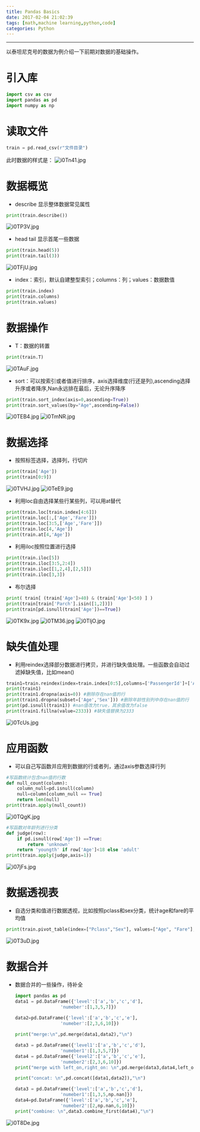 ```yaml
---
title: Pandas Basics
date: 2017-02-04 21:02:39
tags: [math,machine learning,python,code]
categories: Python
---
```

***
以泰坦尼克号的数据为例介绍一下前期对数据的基础操作。

<!--more-->

# 引入库
```python
import csv as csv 
import pandas as pd
import numpy as np
```
# 读取文件
```python
train = pd.read_csv(r"文件目录") 
```
此时数据的样式是：
![i0Tn41.jpg](https://s1.ax1x.com/2018/10/20/i0Tn41.jpg)

# 数据概览
-	describe 显示整体数据常见属性
```python
print(train.describe())
```
![i0TP3V.jpg](https://s1.ax1x.com/2018/10/20/i0TP3V.jpg)
-	head tail 显示首尾一些数据
```python
print(train.head(5))
print(train.tail(3))
```
![i0TFjU.jpg](https://s1.ax1x.com/2018/10/20/i0TFjU.jpg)
-	index：索引，默认自建整型索引；columns：列；values：数据数值
```python
print(train.index)
print(train.columns)
print(train.values)
```
# 数据操作
-	T：数据的转置
```python
print(train.T)
```
![i0TAuF.jpg](https://s1.ax1x.com/2018/10/20/i0TAuF.jpg)
-	sort：可以按索引或者值进行排序，axis选择维度(行还是列),ascending选择升序或者降序,Nan永远排在最后，无论升序降序
```python
print(train.sort_index(axis=0,ascending=True))
print(train.sort_values(by="Age",ascending=False))
```
![i0TEB4.jpg](https://s1.ax1x.com/2018/10/20/i0TEB4.jpg)
![i0TmNR.jpg](https://s1.ax1x.com/2018/10/20/i0TmNR.jpg)

# 数据选择
-	按照标签选择，选择列，行切片
```python
print(train['Age'])
print(train[0:9])
```
![i0TVHJ.jpg](https://s1.ax1x.com/2018/10/20/i0TVHJ.jpg)
![i0TeE9.jpg](https://s1.ax1x.com/2018/10/20/i0TeE9.jpg)
-	利用loc自由选择某些行某些列，可以用at替代
```python
print(train.loc[train.index[4:6]])
print(train.loc[:,['Age','Fare']])
print(train.loc[3:5,['Age','Fare']])
print(train.loc[4,'Age'])
print(train.at[4,'Age'])
```
-	利用iloc按照位置进行选择
```python
print(train.iloc[5])
print(train.iloc[3:5,2:4])
print(train.iloc[[1,2,4],[2,5]])
print(train.iloc[3,3])
```
-	布尔选择
```python
print( train[ (train['Age']>40) & (train['Age']<50) ] )
print(train[train['Parch'].isin([1,2])])
print(train[pd.isnull(train['Age'])==True])
```
![i0TK9x.jpg](https://s1.ax1x.com/2018/10/20/i0TK9x.jpg)
![i0TM36.jpg](https://s1.ax1x.com/2018/10/20/i0TM36.jpg)
![i0TljO.jpg](https://s1.ax1x.com/2018/10/20/i0TljO.jpg)

# 缺失值处理
-	利用reindex选择部分数据进行拷贝，并进行缺失值处理。一些函数会自动过滤掉缺失值，比如mean()
```python
train1=train.reindex(index=train.index[0:5],columns=['PassengerId']+['Age']+['Sex'])#选择前5行，只取选定的三列
print(train1)
print(train1.dropna(axis=0)) #删除存在nan值的行
print(train1.dropna(subset=['Age','Sex'])) #删除年龄性别列中存在nan值的行
print(pd.isnull(train1)) #nan值改为true，其余值改为false
print(train1.fillna(value=2333)) #缺失值替换为2333
```
![i0TcUs.jpg](https://s1.ax1x.com/2018/10/20/i0TcUs.jpg)
# 应用函数
-	可以自己写函数并应用到数据的行或者列，通过axis参数选择行列
```python
#写函数统计包含nan值的行数
def null_count(column):
    column_null=pd.isnull(column)
    null=column[column_null == True]
    return len(null)
print(train.apply(null_count))
```
![i0TQgK.jpg](https://s1.ax1x.com/2018/10/20/i0TQgK.jpg)
```python
#写函数对年龄列进行分类
def judge(row):
    if pd.isnull(row['Age']) ==True:
        return 'unknown'
    return 'youngth' if row['Age']<18 else 'adult'
print(train.apply(judge,axis=1))
```
![i07jFs.jpg](https://s1.ax1x.com/2018/10/20/i07jFs.jpg)
# 数据透视表
-	自选分类和值进行数据透视，比如按照pclass和sex分类，统计age和fare的平均值
```python
print(train.pivot_table(index=["Pclass","Sex"], values=["Age", "Fare"], aggfunc=np.mean))
```
![i0T3uD.jpg](https://s1.ax1x.com/2018/10/20/i0T3uD.jpg)



# 数据合并

- 数据合并的一些操作，待补全

  ```Python
  import pandas as pd
  data1 = pd.DataFrame({'level':['a','b','c','d'],
                   'numeber':[1,3,5,7]})
   
  data2=pd.DataFrame({'level':['a','b','c','e'],
                   'numeber':[2,3,6,10]})

  print("merge:\n",pd.merge(data1,data2),"\n")

  data3 = pd.DataFrame({'level1':['a','b','c','d'],
                   'numeber1':[1,3,5,7]})
  data4 = pd.DataFrame({'level2':['a','b','c','e'],
                   'numeber2':[2,3,6,10]})
  print("merge with left_on,right_on: \n",pd.merge(data3,data4,left_on='level1',right_on='level2'),"\n")

  print("concat: \n",pd.concat([data1,data2]),"\n")

  data3 = pd.DataFrame({'level':['a','b','c','d'],
                   'numeber1':[1,3,5,np.nan]})
  data4=pd.DataFrame({'level':['a','b','c','e'],
                   'numeber2':[2,np.nan,6,10]})
  print("combine: \n",data3.combine_first(data4),"\n")
  ```
![i0T8De.jpg](https://s1.ax1x.com/2018/10/20/i0T8De.jpg)
